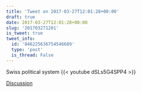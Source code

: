 ```yaml
---
title: 'Tweet on 2017-03-27T12:01:28+00:00'
draft: true
date: 2017-03-27T12:01:28+00:00
slug: '201703271201'
is_tweet: true
tweet_info:
  id: '846225636754546689'
  type: 'post'
  is_thread: False
---
```




Swiss political system {{< youtube dSLs5G4SPP4 >}}

[Discussion](https://x.com/sytelus/status/846225636754546689)
